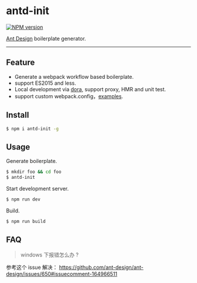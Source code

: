# antd-init

[![NPM version](https://img.shields.io/npm/v/antd-init.svg?style=flat)](https://npmjs.org/package/antd-init)

[Ant Design](https://github.com/ant-design/ant-design) boilerplate generator.

----

## Feature

- Generate a webpack workflow based boilerplate.
- support ES2015 and less.
- Local development via [dora](https://github.com/dora-js/dora), support proxy, HMR and unit test.
- support custom webpack.config，[examples](./boilerplate/webpack.config.js).

## Install

```bash
$ npm i antd-init -g
```

## Usage

Generate boilerplate.

```bash
$ mkdir foo && cd foo
$ antd-init
```

Start development server.

```bash
$ npm run dev
```

Build.

```bash
$ npm run build
```

## FAQ

> windows 下报错怎么办 ?

参考这个 issue 解决： https://github.com/ant-design/ant-design/issues/650#issuecomment-164966511
